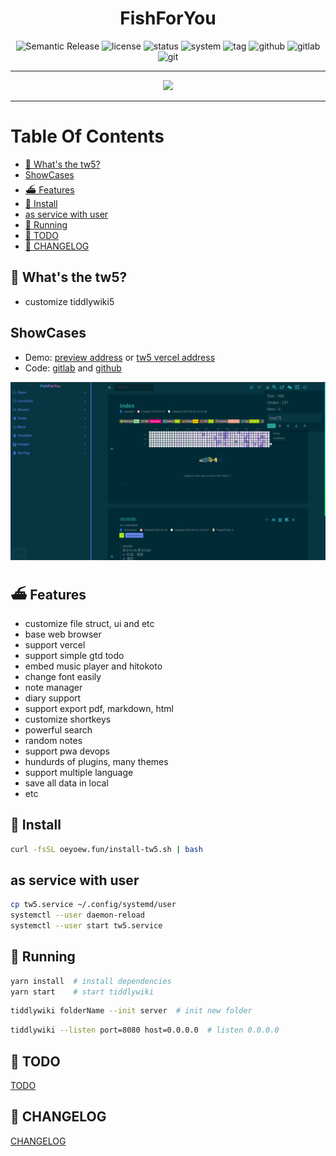 <div align="center">

<h1 align="center">FishForYou</h1>

<img src="https://img.shields.io/badge/%20%20%F0%9F%93%A6%F0%9F%9A%80-Semantic-e10079.svg?style=flat-square" alt="Semantic Release"/>
<img src="https://img.shields.io/badge/License-GPL--3.0-green.svg?style=flat-square&logo=GNU&color=df967f&label=License" alt="license">
<img src="https://img.shields.io/badge/Maintain-Yes-blueviolet.svg?style=flat-square&logo=Chakra-Ui&color=90E59A&logoColor=green" alt="status" >
<img src="https://img.shields.io/badge/System-Linux-white.svg?style=flat-square&logo=linux&logoColor=white&color=BB9AF7" alt="system">
<img src="https://img.shields.io/gitlab/v/tag/oeyoews/tw5?color=green&logo=FastAPI&style=flat-square" alt="tag">
<img src="https://img.shields.io/badge/Github-Yes-green.svg?style=flat-square&logo=github&label=Github&logoColor=cyan" alt="github">
<img src="https://img.shields.io/badge/Gitlab-Yes-ffcc00.svg?style=flat-square&logo=gitlab&label=Gitlab" alt="gitlab">
<img src="https://img.shields.io/badge/GIT-Yes-green.svg?style=flat-square&logo=git&label=GIT" alt="git">

<hr>

<img src="https://cdn.jsdelivr.net/gh/oeyoews/img/koi-fish.png" width=128/>

</div>

<hr>

# Table Of Contents

<!-- vim-markdown-toc GitLab -->

* [📢 What's the tw5?](#-whats-the-tw5)
* [ShowCases](#showcases)
* [⛴️  Features](#-features)
* [🧳 Install](#-install)
* [as service with user](#as-service-with-user)
* [🏡 Running](#-running)
* [🌳 TODO](#-todo)
* [🔫 CHANGELOG](#-changelog)

<!-- vim-markdown-toc -->

## 📢 What's the tw5?

* customize tiddlywiki5

## ShowCases

* Demo: [preview address](https://oeyoew.fun) or [tw5 vercel address](https://tw5s.vercel.app/)
* Code: [gitlab](https://gitlab.com/oeyoews/tw5) and [github](https://github.com/oeyoews/tw5)

<div align="center">
  <img src="img/preview.png" alt="preview" width=512/>
</div>

## ⛴️  Features

* customize file struct, ui and etc
* base web browser
* support vercel
* support simple gtd todo
* embed music player and hitokoto
* change font easily
* note manager
* diary support
* support export pdf, markdown, html
* customize shortkeys
* powerful search
* random notes
* support pwa devops
* hundurds of plugins, many themes
* support multiple language
* save all data in local
* etc

## 🧳 Install

```bash
curl -fsSL oeyoew.fun/install-tw5.sh | bash
```

## as service with user

```bash
cp tw5.service ~/.config/systemd/user
systemctl --user daemon-reload
systemctl --user start tw5.service
```

## 🏡 Running

```bash
yarn install  # install dependencies
yarn start    # start tiddlywiki
```

```bash
tiddlywiki folderName --init server  # init new folder
```

```bash
tiddlywiki --listen port=8080 host=0.0.0.0  # listen 0.0.0.0
```

## 🌳 TODO

[TODO](docs/TODO.md)

## 🔫 CHANGELOG

[CHANGELOG](docs/CHANGELOG.md)
